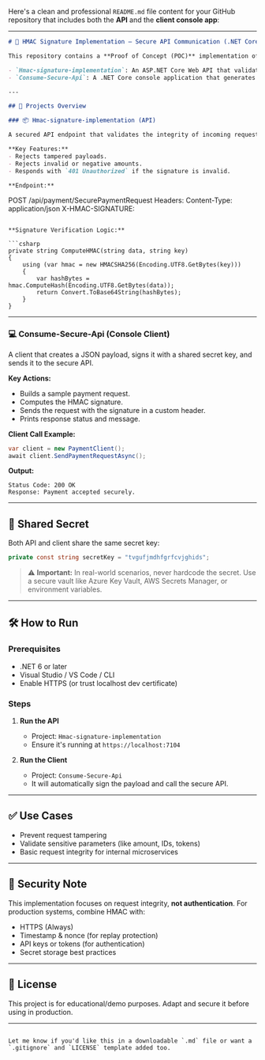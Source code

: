 Here's a clean and professional `README.md` file content for your GitHub repository that includes both the **API** and the **client console app**:

---

```markdown
# 🔐 HMAC Signature Implementation – Secure API Communication (.NET Core)

This repository contains a **Proof of Concept (POC)** implementation of securing API requests using **HMAC (Hash-based Message Authentication Code)** in .NET Core. It includes:

- `Hmac-signature-implementation`: An ASP.NET Core Web API that validates signed requests using HMAC.
- `Consume-Secure-Api`: A .NET Core console application that generates the HMAC signature and securely calls the API.

---

## 📁 Projects Overview

### 📦 Hmac-signature-implementation (API)

A secured API endpoint that validates the integrity of incoming requests using HMAC signatures.

**Key Features:**
- Rejects tampered payloads.
- Rejects invalid or negative amounts.
- Responds with `401 Unauthorized` if the signature is invalid.

**Endpoint:**

```

POST /api/payment/SecurePaymentRequest
Headers:
Content-Type: application/json
X-HMAC-SIGNATURE: <computed HMAC>

````

**Signature Verification Logic:**

```csharp
private string ComputeHMAC(string data, string key)
{
    using (var hmac = new HMACSHA256(Encoding.UTF8.GetBytes(key)))
    {
        var hashBytes = hmac.ComputeHash(Encoding.UTF8.GetBytes(data));
        return Convert.ToBase64String(hashBytes);
    }
}
````

---

### 💻 Consume-Secure-Api (Console Client)

A client that creates a JSON payload, signs it with a shared secret key, and sends it to the secure API.

**Key Actions:**

* Builds a sample payment request.
* Computes the HMAC signature.
* Sends the request with the signature in a custom header.
* Prints response status and message.

**Client Call Example:**

```csharp
var client = new PaymentClient();
await client.SendPaymentRequestAsync();
```

**Output:**

```
Status Code: 200 OK
Response: Payment accepted securely.
```

---

## 🔐 Shared Secret

Both API and client share the same secret key:

```csharp
private const string secretKey = "tvgufjmdhfgrfcvjghids";
```

> ⚠️ **Important:** In real-world scenarios, never hardcode the secret. Use a secure vault like Azure Key Vault, AWS Secrets Manager, or environment variables.

---

## 🛠️ How to Run

### Prerequisites

* .NET 6 or later
* Visual Studio / VS Code / CLI
* Enable HTTPS (or trust localhost dev certificate)

### Steps

1. **Run the API**

   * Project: `Hmac-signature-implementation`
   * Ensure it's running at `https://localhost:7104`

2. **Run the Client**

   * Project: `Consume-Secure-Api`
   * It will automatically sign the payload and call the secure API.

---

## ✅ Use Cases

* Prevent request tampering
* Validate sensitive parameters (like amount, IDs, tokens)
* Basic request integrity for internal microservices

---

## 📌 Security Note

This implementation focuses on request integrity, **not authentication**. For production systems, combine HMAC with:

* HTTPS (Always)
* Timestamp & nonce (for replay protection)
* API keys or tokens (for authentication)
* Secret storage best practices

---

## 📄 License

This project is for educational/demo purposes. Adapt and secure it before using in production.

---

```

Let me know if you'd like this in a downloadable `.md` file or want a `.gitignore` and `LICENSE` template added too.
```
